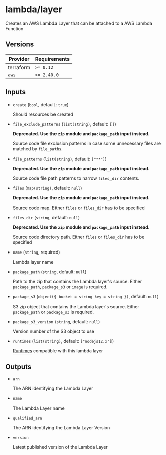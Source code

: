 # lambda/layer

Creates an AWS Lambda Layer that can be attached to a AWS Lambda Function

<!-- BEGIN_TF_DOCS -->

## Versions

| Provider  | Requirements |
| --------- | ------------ |
| terraform | `>= 0.12`    |
| `aws`     | `>= 2.40.0`  |

## Inputs

- `create` (`bool`, default: `true`)

  Should resources be created

- `file_exclude_patterns` (`list(string)`, default: `[]`)

  **Deprecated. Use the `zip` module and `package_path` input instead.**

  Source code file exclusion patterns in case some unnecessary files are matched by `file_paths`.

- `file_patterns` (`list(string)`, default: `["**"]`)

  **Deprecated. Use the `zip` module and `package_path` input instead.**

  Source code file path patterns to narrow `files_dir` contents.

- `files` (`map(string)`, default: `null`)

  **Deprecated. Use the `zip` module and `package_path` input instead.**

  Source code map. Either `files` or `files_dir` has to be specified

- `files_dir` (`string`, default: `null`)

  **Deprecated. Use the `zip` module and `package_path` input instead.**

  Source code directory path. Either `files` or `files_dir` has to be specified

- `name` (`string`, required)

  Lambda layer name

- `package_path` (`string`, default: `null`)

  Path to the zip that contains the Lambda layer's source. Either `package_path`, `package_s3` or `image` is required.

- `package_s3` (`object({ bucket = string key = string })`, default: `null`)

  S3 zip object that contains the Lambda layer's source. Either `package_path` or `package_s3` is required.

- `package_s3_version` (`string`, default: `null`)

  Version number of the S3 object to use

- `runtimes` (`list(string)`, default: `["nodejs12.x"]`)

  [Runtimes](https://docs.aws.amazon.com/lambda/latest/dg/API_CreateFunction.html#SSS-CreateFunction-request-Runtime) compatible with this lambda layer

## Outputs

- `arn`

  The ARN identifying the Lambda Layer

- `name`

  The Lambda Layer name

- `qualified_arn`

  The ARN identifying the Lambda Layer Version

- `version`

  Latest published version of the Lambda Layer
